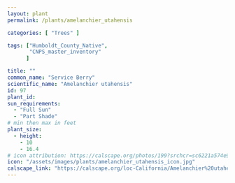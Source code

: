 ```yaml
---
layout: plant                                                              
permalink: /plants/amelanchier_utahensis

categories: [ "Trees" ]

tags: ["Humboldt_County_Native",
       "CNPS_master_inventory"
      ]

title: ""
common_name: "Service Berry"
scientific_name: "Amelanchier utahensis"
id: 97
plant_id: 
sun_requirements:
  - "Full Sun"
  - "Part Shade"
# min then max in feet
plant_size:
  - height: 
    - 10
    - 16.4
# icon attribution: https://calscape.org/photos/199?srchcr=sc6221a574e9aac 
icon: "/assets/images/plants/amelanchier_utahensis_icon.jpg" 
calscape_link: "https://calscape.org/loc-California/Amelanchier%20utahensis%20(Service%20Berry)" 
---
```





